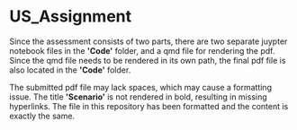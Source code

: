# US_Assignment

Since the assessment consists of two parts, there are two separate juypter notebook files in the **'Code'** folder, and a qmd file for rendering the pdf. Since the qmd file needs to be rendered in its own path, the final pdf file is also located in the **'Code'** folder.  

The submitted pdf file may lack spaces, which may cause a formatting issue. The title **'Scenario'** is not rendered in bold, resulting in missing hyperlinks. The file in this repository has been formatted and the content is exactly the same.
